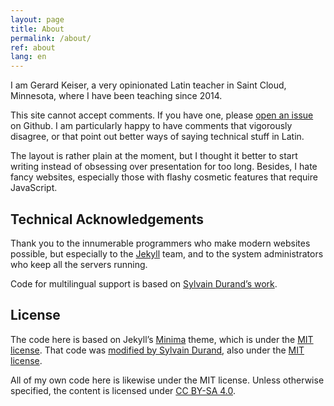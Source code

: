 ```yaml
---
layout: page
title: About
permalink: /about/
ref: about
lang: en
---
```


I am Gerard Keiser, a very opinionated Latin teacher in Saint Cloud, 
Minnesota, where I have been teaching since 2014. 

This site cannot accept comments. If you have one, please
[open an issue](https://github.com/Lactantius/discamus/issues) on 
Github. I am particularly happy to have comments that vigorously 
disagree, or that point out better ways of saying technical stuff in 
Latin.

The layout is rather plain at the moment, but I thought it better to 
start writing instead of obsessing over presentation for too long. 
Besides, I hate fancy websites, especially those with flashy cosmetic
features that require JavaScript.

## Technical Acknowledgements

Thank you to the innumerable programmers who make modern websites possible, 
but especially to the [Jekyll](https://www.jekyllrb.com) team, and to the 
system administrators who keep all the servers running.

Code for multilingual support is based on [Sylvain Durand’s work](https://www.sylvaindurand.org/making-jekyll-multilingual/).

## License

The code here is based 
on Jekyll’s [Minima](https://github.com/jekyll/minima) theme, which 
is under 
the [MIT license](https://opensource.org/licenses/MIT). That code 
was [modified by Sylvain Durand](https://github.com/sylvaindurand/jekyll-multilingual), also under the [MIT license](https://www.sylvaindurand.org/about#license).

All of my own code here is likewise under the MIT license. 
Unless otherwise specified, the content is licensed under 
[CC BY-SA 4.0](https://creativecommons.org/licenses/by-sa/4.0/).
